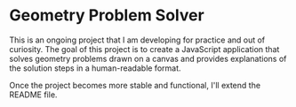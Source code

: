 # Geometry Problem Solver

This is an ongoing project that I am developing for practice and out of curiosity. The goal of this project is to create a JavaScript application that solves geometry problems drawn on a canvas and provides explanations of the solution steps in a human-readable format.

Once the project becomes more stable and functional, I'll extend the README file.